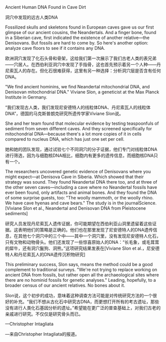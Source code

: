 Ancient Human DNA Found in Cave Dirt

洞穴中发现的远古人类DNA

Fossilized skulls and skeletons found in European caves gave us our first glimpse of our ancient cousins, the Neandertals. And a finger bone, found in a Siberian cave, first indicated the existence of another relative—the Denisovans. But fossils are hard to come by. So here's another option: analyze cave floors to see if it contains any DNA. 

欧洲洞穴发现了化石头骨和骨架，这给我们第一次展示了我们古老人类的表兄弟——穴居人。在西伯利亚洞穴中发现了手指骨，这也首先预示着另一个人种——丹尼索瓦人的存在。但化石很难获得，这里有另一种选择：分析洞穴层是否含有任何DNA。

"We find ancient hominins, we find Neandertal mitochondrial DNA, and Denisovan mitochondrial DNA." Viviane Slon, a geneticist at the Max Planck Institute in Germany. 

“我们发现古人类，我们发现尼安德特人的线粒体DNA、丹尼索瓦人的线粒体DNA”，德国的马克斯普朗克研究所遗传学家Viviane Slon说。

She and her team found that molecular evidence by testing teaspoonfuls of sediment from seven different caves. And they screened specifically for mitochondrial DNA—because there's a lot more copies of it in cells compared to nucleus DNA, which has just one set per cell. 

她和她的团队发现，通过试验七个不同洞穴的分子证据，他们专门对线粒体DNA进行筛选，因为与细胞核DNA相比，细胞内有更多的遗传信息，而细胞核DNA只有一个。

The researchers uncovered genetic evidence of Denisovans where you might expect—at Denisova Cave in Siberia. Which showed that their strategy was sound. They found Neandertal DNA there too, and at three of the other seven caves—including a cave where no Neandertal fossils have ever been found, only artifacts and animal bones. And they found the DNA of some surprise guests, too: "The woolly mammoth, or the woolly rhino. We have cave hyenas and cave bears." The study is in the journalScience. [Viviane Slon et al., Neandertal and Denisovan DNA from Pleistocene sediments]

研究人员发现丹尼索瓦人遗传证据，你可能期望在西伯利亚山洞里遗留着这些证据。这表明他们的策略是正确的。他们也在那里发现了尼安德特人的DNA遗传信息，在其他七个洞穴中的三个中——其中一个洞穴里，没有发现尼安德特人化石，只有文物和动物骨头。他们还发现了一些惊喜原始人的DNA：“长毛象，或毛茸茸的犀牛，还有洞穴鬣狗、洞熊。”这项研究结果发表在[Viviane Slon et al.，尼安德特人和丹尼索瓦人的DNA遗传沉积物研究]

This preliminary success, Slon says, means the method could be a good complement to traditional surveys. "We're not trying to replace working on ancient DNA from fossils, but rather open all the archaeological sites where there are no hominid fossils for genetic analyses." Leading, hopefully, to a broader census of our ancient relatives. No bones about it.

Slon说，这个初步的成功，意味着这种调查方法可能是对传统研究方法的一个很好的补充。“我们不想从古化石中研究古DNA，而更想打开所有的考古遗址，那些没有进行人类化石基因分析的遗址。”希望能在更广泛的普查基础上，对我们古老的亲戚进行研究。不仅仅是研究骨头而已。

—Christopher Intagliata

—来自Christopher Intagliata的报道。
